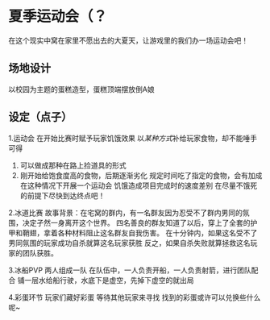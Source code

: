 # 夏季运动会（？

在这个现实中窝在家里不愿出去的大夏天，让游戏里的我们办一场运动会吧！



## 场地设计

以校园为主题的蛋糕造型，蛋糕顶端摆放倒A娘

## 设定（点子）

1.运动会
在开始比赛时赋予玩家饥饿效果
以*某种方式*补给玩家食物，却不能唾手可得
1. 可以做成那种在路上捡道具的形式
2. 刚开始给饱食度高的食物，后期逐渐劣化
规定时间吃了指定的食物，会有加成
在这种情况下开展一个运动会
饥饿造成项目完成时的速度差别
在尽量不饿死的前提下尽快到达终点吧！

2.冰道比赛
故事背景：在宅窝的群内，有一名群友因为忍受不了群内男同的氛围，决定孑然一身离开这个世界。
四名善良的群友知道了以后，穿上了全套的护甲和鞘翅，拿着各种材料阻止这名群友自我伤害。
在十分钟内，如果这名受不了男同氛围的玩家成功自杀就算这名玩家获胜
反之，如果自杀失败就算拯救这名玩家的团队获胜。

3.冰船PVP
两人组成一队
在队伍中，一人负责开船，一人负责射箭，进行团队配合
铺一层水给船行驶，水底下是虚空，先掉下虚空的就出局

4.彩蛋环节
玩家们藏好彩蛋
等待其他玩家来寻找
找到的彩蛋或许可以兑换些什么呢~
